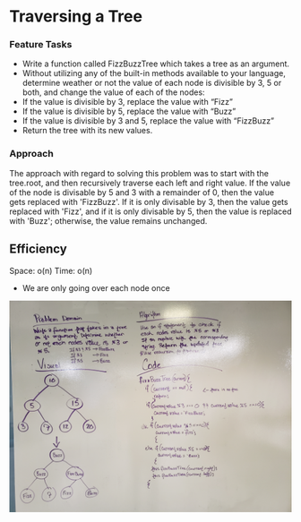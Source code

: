 # Traversing a Tree

### Feature Tasks
- Write a function called FizzBuzzTree which takes a tree as an argument.
- Without utilizing any of the built-in methods available to your language, determine weather or not the value of each node is divisible by 3, 5 or both, and change the value of each of the nodes:
- If the value is divisible by 3, replace the value with “Fizz”
- If the value is divisible by 5, replace the value with “Buzz”
- If the value is divisible by 3 and 5, replace the value with “FizzBuzz”
- Return the tree with its new values.

### Approach
The approach with regard to solving this problem was to start with the tree.root, and then recursively traverse each left and right value. If the value of the node is divisable by 5 and 3 with a remainder of 0, then the value gets replaced with 'FizzBuzz'. If it is only divisable by 3, then the value gets replaced with 'Fizz', and if it is only divisable by 5, then the value is replaced with 'Buzz'; otherwise, the value remains unchanged.

## Efficiency
Space: o(n)
Time: o(n)
* We are only going over each node once

![whiteboard](https://github.com/sarahduv/401-data-structures-and-algorithms/blob/master/assets/fizz-buzz-tree.jpg?raw=true)
